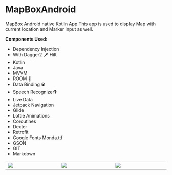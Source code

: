 # MapBoxAndroid

MapBox Android native Kotlin App
This app is used to display Map with current location and Marker input as well.

**Components Used:**

- Dependency Injection
- With Dagger2 🗡️ Hilt
- Kotlin
- Java
- MVVM
- ROOM 🕋
- Data Binding ☢️
- Speech Recognizer🎙️
- Live Data
- Jetpack Navigation
- Glide
- Lottie Animations
- Coroutines
- Dexter
- Retrofit
- Google Fonts Monda.ttf
- GSON
- GIT
- Markdown

<table style="width:100%; border:0px">
  <tr>
    <td WIDTH=300 ><img src="https://github.com/MayankChowdhary/WikiSearch/blob/main/screenshots/Screenshot51.gif" >
</td>
    <td WIDTH=300 ><img src="https://github.com/MayankChowdhary/WikiSearch/blob/main/screenshots/Screenshot41.jpg" >
</td>
    <td WIDTH=300 ><img src="https://github.com/MayankChowdhary/WikiSearch/blob/main/screenshots/Screenshot11.jpg" >
</td>
</tr>
</table>
